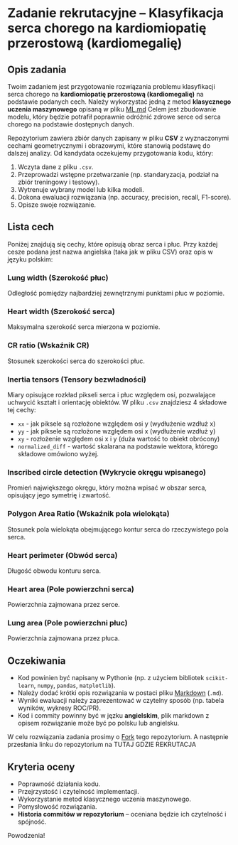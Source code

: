 # Zadanie rekrutacyjne – Klasyfikacja serca chorego na kardiomiopatię przerostową (kardiomegalię)

## Opis zadania

Twoim zadaniem jest przygotowanie rozwiązania problemu klasyfikacji serca chorego na **kardiomiopatię przerostową (kardiomegalię)** na podstawie podanych cech. Należy wykorzystać jedną z metod **klasycznego uczenia maszynowego** opisaną w pliku [ML.md](ML.md)  Celem jest zbudowanie modelu, który będzie potrafił poprawnie odróżnić zdrowe serce od serca chorego na podstawie dostępnych danych.

Repozytorium zawiera zbiór danych zapisany w pliku **CSV** z wyznaczonymi cechami geometrycznymi i obrazowymi, które stanowią podstawę do dalszej analizy. Od kandydata oczekujemy przygotowania kodu, który:

1. Wczyta dane z pliku `.csv`.
2. Przeprowadzi wstępne przetwarzanie (np. standaryzacja, podział na zbiór treningowy i testowy).
3. Wytrenuje wybrany model lub kilka modeli.
4. Dokona ewaluacji rozwiązania (np. accuracy, precision, recall, F1-score).
5. Opisze swoje rozwiązanie.




## Lista cech
Poniżej znajdują się cechy, które opisują obraz serca i płuc. Przy każdej cesze podana jest nazwa angielska (taka jak w pliku CSV) oraz opis w języku polskim:

### Lung width (Szerokość płuc)
Odległość pomiędzy najbardziej zewnętrznymi punktami płuc w poziomie.

### Heart width (Szerokość serca)
Maksymalna szerokość serca mierzona w poziomie.

### CR ratio (Wskaźnik CR)
Stosunek szerokości serca do szerokości płuc.

### Inertia tensors (Tensory bezwładności)
Miary opisujące rozkład pikseli serca i płuc względem osi, pozwalające uchwycić kształt i orientację obiektów.
W pliku `.csv` znajdziesz 4 składowe tej cechy:
- `xx` - jak piksele są rozłożone względem osi y (wydłużenie wzdłuż x)
- `yy` - jak piksele są rozłożone względem osi x (wydłużenie wzdłuż y)
- `xy` - rozłożenie względem osi x i y (duża wartość to obiekt obrócony)
- `normalized_diff` - wartość skalarana na podstawie wektora, którego składowe omówiono wyżej.


### Inscribed circle detection (Wykrycie okręgu wpisanego)
Promień największego okręgu, który można wpisać w obszar serca, opisujący jego symetrię i zwartość.

### Polygon Area Ratio (Wskaźnik pola wielokąta)
Stosunek pola wielokąta obejmującego kontur serca do rzeczywistego pola serca.

### Heart perimeter (Obwód serca)
Długość obwodu konturu serca.

### Heart area (Pole powierzchni serca)
Powierzchnia zajmowana przez serce.

### Lung area (Pole powierzchni płuc)
Powierzchnia zajmowana przez płuca.

## Oczekiwania
* Kod powinien być napisany w Pythonie (np. z użyciem bibliotek `scikit-learn`, `numpy`, `pandas`, `matplotlib`).
* Należy dodać krótki opis rozwiązania w postaci pliku [Markdown](https://www.markdownguide.org/) (`.md`).
* Wyniki ewaluacji należy zaprezentować w czytelny sposób (np. tabela wyników, wykresy ROC/PR).
* Kod i commity powinny być w jęzku **angielskim**, plik markdown z opisem rozwiązanie może być po polsku lub angielsku.

W celu rozwiązania zadania prosimy o [Fork](https://docs.github.com/en/pull-requests/collaborating-with-pull-requests/working-with-forks/fork-a-repo) tego repozytorium. A następnie przesłania linku do repozytorium na TUTAJ GDZIE REKRUTACJA
## Kryteria oceny

* Poprawność działania kodu.
* Przejrzystość i czytelność implementacji.
* Wykorzystanie metod klasycznego uczenia maszynowego.
* Pomysłowość rozwiązania.
* **Historia commitów w repozytorium** – oceniana będzie ich czytelność i spójność.

Powodzenia!
